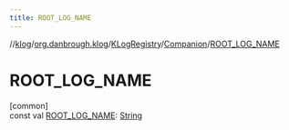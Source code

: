```yaml
---
title: ROOT_LOG_NAME
---
```

//[klog](../../../../index.html)/[org.danbrough.klog](../../index.html)/[KLogRegistry](../index.html)/[Companion](index.html)/[ROOT_LOG_NAME](-r-o-o-t_-l-o-g_-n-a-m-e.html)



# ROOT_LOG_NAME



[common]\
const val [ROOT_LOG_NAME](-r-o-o-t_-l-o-g_-n-a-m-e.html): [String](https://kotlinlang.org/api/latest/jvm/stdlib/kotlin/-string/index.html)




